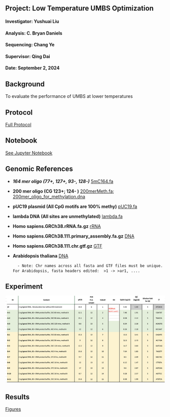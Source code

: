 ## Project: Low Temperature UMBS Optimization 
#### Investigator: Yushuai Liu
#### Analysis: C. Bryan Daniels
#### Sequencing: Chang Ye
#### Supervisor: Qing Dai
#### Date: September 2, 2024

## Background
To evaluate the performance of UMBS at lower temperatures 

## Protocol

[Full Protocol](docs/protocol.pdf)

## Notebook

[See Jupyter Notebook](workspace/ubs_seq.ipynb) 

## Genomic References<aside>

<aside>

- ***164 mer oligo (77+, 127+, 93-, 128-)*** [5mC164.fa](https://raw.githubusercontent.com/prairie-guy/Genomic_References/main/BAT_seq/5mC164.fa)

- **200 mer oligo (CG 123+; 124- )**
        [200merMeth.fa](https://raw.githubusercontent.com/prairie-guy/Genomic_References/main/BAT_seq/200merMeth.fa);
        [200mer_oligo_for_methylation.dna](https://prod-files-secure.s3.us-west-2.amazonaws.com/04c7f2aa-4abc-46e2-98f7-687750d34a4b/58ca08e3-6919-4711-ad4d-d2692f752922/200mer_oligo_for_methylation.dna)

- **pUC19 plasmid (All CpG motifs are 100% methy)**
        [pUC19.fa](https://raw.githubusercontent.com/prairie-guy/Genomic_References/main/BAT_seq/pUC19.fa)

- **lambda DNA (All sites are unmethylated)**
        [lambda.fa](https://raw.githubusercontent.com/prairie-guy/Genomic_References/main/BAT_seq/lambda.fa)


- **Homo sapiens.GRCh38.rRNA.fa.gz**
        [rRNA](https://github.com/prairie-guy/Genomic_References/raw/refs/heads/main/RNA/Homo_sapiens.GRCh38.rRNA.fa.gz)

- **Homo sapiens.GRCh38.111.primary_assembly.fa.gz**
        [DNA](https://github.com/prairie-guy/Genomic_References/raw/refs/heads/main/DNA/Homo_sapiens.GRCh38.111.primary_assembly.fa.gz)

- **Homo sapiens.GRCh38.111.chr.gtf.gz**
        [GTF](https://github.com/prairie-guy/Genomic_References/raw/refs/heads/main/DNA/Homo_sapiens.GRCh38.111.chr.gtf.gz)

- **Arabidopsis thaliana**
        [DNA](https://github.com/prairie-guy/Genomic_References/raw/refs/heads/main/DNA/Arabidopsis_thaliana.TAIR10.dna.toplevel.fa.gz)

        - Note: Chr names across all fasta and GTF files must be unique. For Arabidopsis, fasta headers edited:  >1 -> >ar1, ....

<aside>


## Experiment

![Libraries](libraries.png)

 
## Results

[Figures](workspace/figures)

